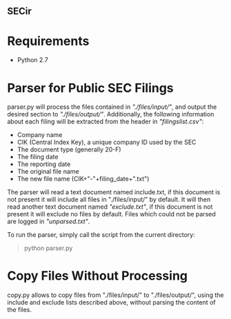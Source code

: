 ## SECir

# Requirements

- Python 2.7

# Parser for Public SEC Filings

parser.py will process the files contained in *"./files/input/"*, and output the
desired section to *"./files/output/"*. Additionally, the following information
about each filing will be extracted from the header in *"filingslist.csv"*:

- Company name
- CIK (Central Index Key), a unique company ID used by the SEC
- The document type (generally 20-F)
- The filing date
- The reporting date
- The original file name
- The new file name (CIK+"-"+filing\_date+".txt")

The parser will read a text document named include.txt, if this document is not
present it will include all files in "./files/input/" by
default. It will then read another text document named *"exclude.txt"*, if this
document is not present it will exclude no files by default. Files which could
not be parsed are logged in *"unparsed.txt"*.

To run the parser, simply call the script from the current directory:

> python parser.py

# Copy Files Without Processing

copy.py allows to copy files from "./files/input/" to "./files/output/", using
the include and exclude lists described above, without parsing the content of
the files.
